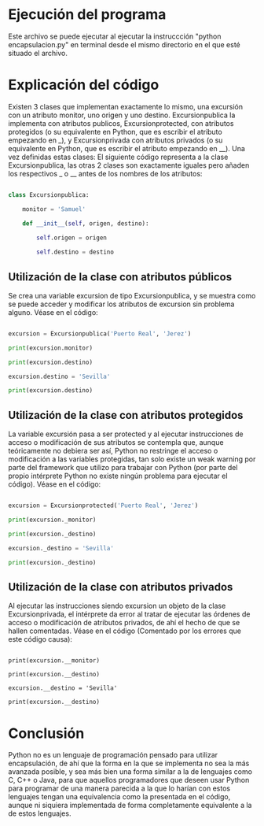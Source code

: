 # **Ejecución del programa**
Este archivo se puede ejecutar al ejecutar la instruccción "python encapsulacion.py" en terminal desde el mismo directorio en el que esté situado el archivo.


# **Explicación del código**
Existen 3 clases que implementan exactamente lo mismo, una excursión con un atributo monitor, uno origen y uno destino. Excursionpublica la implementa con atributos publicos, Excursionprotected, con atributos protegidos (o su equivalente en Python, que es escribir el atributo empezando en \_), y Excursionprivada con atributos privados (o su equivalente en Python, que es escribir el atributo empezando en \_\_). Una vez definidas estas clases:
El siguiente código representa a la clase Excursionpublica, las otras 2 clases son exactamente iguales pero añaden los respectivos \_ o \_\_ antes de los nombres de los atributos:

```python

class Excursionpublica:

    monitor = 'Samuel'

    def __init__(self, origen, destino):

        self.origen = origen
 
        self.destino = destino

```

## Utilización de la clase con atributos públicos
Se crea una variable excursion de tipo Excursionpublica, y se muestra como se puede acceder y modificar los atributos de excursion sin problema alguno.
Véase en el código:

```python

excursion = Excursionpublica('Puerto Real', 'Jerez')

print(excursion.monitor)

print(excursion.destino)

excursion.destino = 'Sevilla'

print(excursion.destino)

```

## Utilización de la clase con atributos protegidos
La variable excursión pasa a ser protected y al ejecutar instrucciones de acceso o modificación de sus atributos se contempla que, aunque teóricamente no debiera ser así, Python no restringe el acceso o modificación a las variables protegidas, tan solo existe un weak warning por parte del framework que utilizo para trabajar con Python (por parte del propio intérprete Python no existe ningún problema para ejecutar el código).
Véase en el código:

```python

excursion = Excursionprotected('Puerto Real', 'Jerez')

print(excursion._monitor)

print(excursion._destino)

excursion._destino = 'Sevilla'

print(excursion._destino)

```

## Utilización de la clase con atributos privados
Al ejecutar las instrucciones siendo excursion un objeto de la clase Excursionprivada, el intérprete da error al tratar de ejecutar las órdenes de acceso o modificación de atributos privados, de ahí el hecho de que se hallen comentadas.
Véase en el código (Comentado por los errores que este código causa):

```

print(excursion.__monitor)

print(excursion.__destino)

excursion.__destino = 'Sevilla'

print(excursion.__destino)

```

# Conclusión
Python no es un lenguaje de programación pensado para utilizar encapsulación, de ahí que la forma en la que se implementa no sea la más avanzada posible, y sea más bien una forma similar a la de lenguajes como C, C++ o Java, para que aquellos programadores que deseen usar Python para programar de una manera parecida a la que lo harían con estos lenguajes tengan una equivalencia como la presentada en el código, aunque ni siquiera implementada de forma completamente equivalente a la de estos lenguajes.

